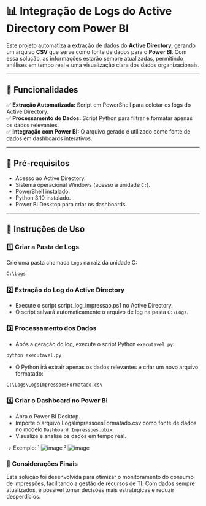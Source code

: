 


# 📊 Integração de Logs do Active Directory com Power BI

Este projeto automatiza a extração de dados do **Active Directory**, gerando um arquivo **CSV** que serve como fonte de dados para o **Power BI**. Com essa solução, as informações estarão sempre atualizadas, permitindo análises em tempo real e uma visualização clara dos dados organizacionais.

---

## 🚀 Funcionalidades

✅ **Extração Automatizada:** Script em PowerShell para coletar os logs do Active Directory.  
✅ **Processamento de Dados:** Script Python para filtrar e formatar apenas os dados relevantes.  
✅ **Integração com Power BI:** O arquivo gerado é utilizado como fonte de dados em dashboards interativos.  

---

## 🔧 Pré-requisitos

- Acesso ao Active Directory.
- Sistema operacional Windows (acesso à unidade `C:`).
- PowerShell instalado.
- Python 3.10 instalado.
- Power BI Desktop para criar os dashboards.

---

## 📌 Instruções de Uso

### 1️⃣ Criar a Pasta de Logs

Crie uma pasta chamada `Logs` na raiz da unidade C:
```bash
C:\Logs
```

### 2️⃣ Extração do Log do Active Directory
- Execute o script script_log_impressao.ps1 no Active Directory.
- O script salvará automaticamente o arquivo de log na pasta `C:\Logs`.

### 3️⃣ Processamento dos Dados
- Após a geração do log, execute o script Python `executavel.py`:
```bash
python executavel.py
```
- O Python irá extrair apenas os dados relevantes e criar um novo arquivo formatado:
```bash
C:\Logs\LogsImpressoesFormatado.csv
```

### 4️⃣ Criar o Dashboard no Power BI
- Abra o Power BI Desktop.
- Importe o arquivo LogsImpressoesFormatado.csv como fonte de dados no modelo `Dashboard Impressoes.pbix`.
- Visualize e analise os dados em tempo real.

-> Exemplo:
¹
![image](https://github.com/user-attachments/assets/2bb95129-dd75-4f88-be39-0b35e11550c4)
²
![image](https://github.com/user-attachments/assets/03827121-1f65-40a6-aeb4-b66f8b220c3f)

### 📢 Considerações Finais
Esta solução foi desenvolvida para otimizar o monitoramento do consumo de impressões, facilitando a gestão de recursos de TI. Com dados sempre atualizados, é possível tomar decisões mais estratégicas e reduzir desperdícios.
